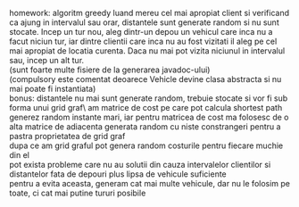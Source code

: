 homework: algoritm greedy luand mereu cel mai apropiat client si verificand ca ajung in intervalul sau orar, distantele sunt generate random si nu sunt stocate. Incep un tur nou, aleg dintr-un depou un vehicul care inca nu a facut niciun tur, iar dintre clientii care inca nu au fost vizitati il aleg pe cel mai apropiat de locatia curenta. Daca nu mai pot vizita niciunul in intervalul sau, incep un alt tur.\
(sunt foarte multe fisiere de la generarea javadoc-ului)\
(compulsory este comentat deoarece Vehicle devine clasa abstracta si nu mai poate fi instantiata)\
bonus: distantele nu mai sunt generate random, trebuie stocate si vor fi sub forma unui grid graf\ am matrice de cost pe care pot calcula shortest path\
generez random instante mari, iar pentru matricea de cost ma folosesc de o alta matrice de adiacenta generata random cu niste constrangeri pentru a pastra proprietatea de grid graf\
dupa ce am grid graful pot genera random costurile pentru fiecare muchie din el\
pot exista probleme care nu au solutii din cauza intervalelor clientilor si distantelor fata de depouri plus lipsa de vehicule suficiente\
pentru a evita aceasta, generam cat mai multe vehicule, dar nu le folosim pe toate, ci cat mai putine tururi posibile